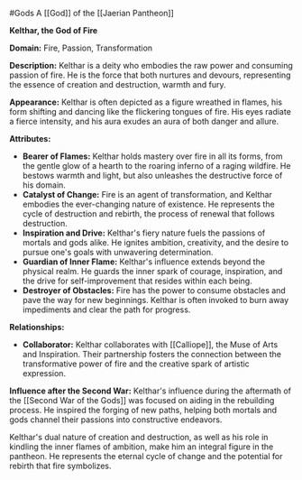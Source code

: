 #Gods 
A [[God]] of the [[Jaerian Pantheon]]

**Kelthar, the God of Fire**

**Domain:** Fire, Passion, Transformation

**Description:**
Kelthar is a deity who embodies the raw power and consuming passion of fire. He is the force that both nurtures and devours, representing the essence of creation and destruction, warmth and fury.

**Appearance:**
Kelthar is often depicted as a figure wreathed in flames, his form shifting and dancing like the flickering tongues of fire. His eyes radiate a fierce intensity, and his aura exudes an aura of both danger and allure.

**Attributes:**
- **Bearer of Flames:** Kelthar holds mastery over fire in all its forms, from the gentle glow of a hearth to the roaring inferno of a raging wildfire. He bestows warmth and light, but also unleashes the destructive force of his domain.
- **Catalyst of Change:** Fire is an agent of transformation, and Kelthar embodies the ever-changing nature of existence. He represents the cycle of destruction and rebirth, the process of renewal that follows destruction.
- **Inspiration and Drive:** Kelthar's fiery nature fuels the passions of mortals and gods alike. He ignites ambition, creativity, and the desire to pursue one's goals with unwavering determination.
- **Guardian of Inner Flame:** Kelthar's influence extends beyond the physical realm. He guards the inner spark of courage, inspiration, and the drive for self-improvement that resides within each being.
- **Destroyer of Obstacles:** Fire has the power to consume obstacles and pave the way for new beginnings. Kelthar is often invoked to burn away impediments and clear the path for progress.

**Relationships:**
- **Collaborator:** Kelthar collaborates with [[Calliope]], the Muse of Arts and Inspiration. Their partnership fosters the connection between the transformative power of fire and the creative spark of artistic expression.

**Influence after the Second War:**
Kelthar's influence during the aftermath of the [[Second War of the Gods]] was focused on aiding in the rebuilding process. He inspired the forging of new paths, helping both mortals and gods channel their passions into constructive endeavors.

Kelthar's dual nature of creation and destruction, as well as his role in kindling the inner flames of ambition, make him an integral figure in the pantheon. He represents the eternal cycle of change and the potential for rebirth that fire symbolizes.